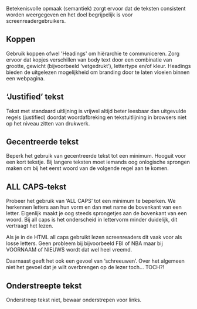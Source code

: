 <!-- @license CC0-1.0 -->

Betekenisvolle opmaak (semantiek) zorgt ervoor dat de teksten consistent worden weergegeven en het doel begrijpelijk is voor screenreadergebruikers.

## Koppen

Gebruik koppen ofwel 'Headings' om hiërarchie te communiceren. Zorg ervoor dat kopjes verschillen van body text door een combinatie van grootte, gewicht (bijvoorbeeld ‘vetgedrukt’), lettertype en/of kleur. Headings bieden de uitgelezen mogelijkheid om branding door te laten vloeien binnen een webpagina.

## ‘Justified’ tekst

Tekst met standaard uitlijning is vrijwel altijd beter leesbaar dan uitgevulde regels (justified) doordat woordafbreking en tekstuitlijning in browsers niet op het niveau zitten van drukwerk.

## Gecentreerde tekst

Beperk het gebruik van gecentreerde tekst tot een minimum. Hooguit voor een kort tekstje. Bij langere teksten moet iemands oog onlogische sprongen maken om bij het eerst woord van de volgende regel aan te komen.

## ALL CAPS-tekst

Probeer het gebruik van ‘ALL CAPS’ tot een minimum te beperken. We herkennen letters aan hun vorm en dan met name de bovenkant van een letter. Eigenlijk maakt je oog steeds sprongetjes aan de bovenkant van een woord. Bij all caps is het onderscheid in lettervorm minder duidelijk, dit vertraagt het lezen.

Als je in de HTML all caps gebruikt lezen screenreaders dit vaak voor als losse letters. Geen probleem bij bijvoorbeeld FBI of NBA maar bij VOORNAAM of NIEUWS wordt dat wel heel vreemd.

Daarnaast geeft het ook een gevoel van ‘schreeuwen’. Over het algemeen niet het gevoel dat je wilt overbrengen op de lezer toch… TOCH?!

## Onderstreepte tekst

Onderstreep tekst niet, bewaar onderstrepen voor links.
